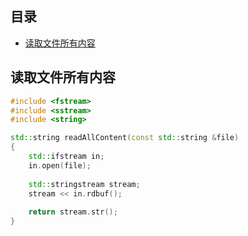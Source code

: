 ## 目录

- [读取文件所有内容](#读取文件所有内容)

## 读取文件所有内容

```c++
#include <fstream>
#include <sstream>
#include <string>

std::string readAllContent(const std::string &file)
{
    std::ifstream in;
    in.open(file);
    
    std::stringstream stream;
    stream << in.rdbuf();
    
    return stream.str();
}
```

